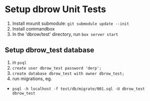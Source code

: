 Setup dbrow Unit Tests
================

1. Install mxunit submodule: `git submodule update --init`
1. Install commandbox
1. In the 'dbrow/test' directory, run `box server start`

Setup dbrow_test database
-------------------------

1. in `psql`
  1. `create user dbrow_test password 'derp';`
  1. `create database dbrow_test with owner dbrow_test;`
1. run migrations, eg.
  * `psql -h localhost -f test/db/migrate/001.sql -U dbrow_test dbrow_test`
